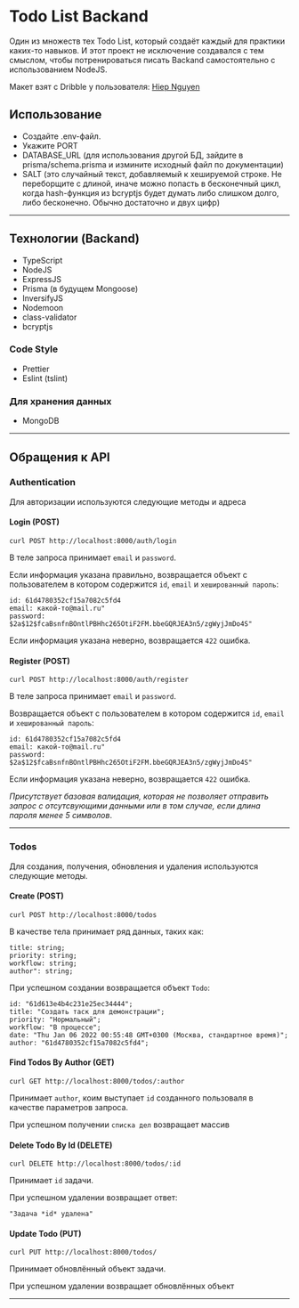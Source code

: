# Todo List Backand

Один из множеств тех Todo List, который создаёт каждый для практики каких-то навыков. И этот проект не исключение создавался с тем смыслом, чтобы потренироваться писать Backand самостоятельно с использованием NodeJS.

Макет взят с Dribble у пользователя: [Hiep Nguyen](https://dribbble.com/hiepnt88)

## Использование

- Создайте .env-файл.
- Укажите PORT
- DATABASE_URL (для использования другой БД, зайдите в prisma/schema.prisma и измините исходный файл по документации)
- SALT (это случайный текст, добавляемый к хешируемой строке. Не переборщите с длиной, иначе можно попасть в бесконечный цикл, когда hash-функция из bcryptjs будет думать либо слишком долго, либо бесконечно. Обычно достаточно и двух цифр)

---

## Технологии (Backand)

- TypeScript
- NodeJS
- ExpressJS
- Prisma (в будущем Mongoose)
- InversifyJS
- Nodemoon
- class-validator
- bcryptjs

### Code Style

- Prettier
- Eslint (tslint)

### Для хранения данных

- MongoDB

---

## Обращения к API

### Authentication

Для авторизации используются следующие методы и адреса

#### Login (POST)

```
curl POST http://localhost:8000/auth/login
```

В теле запроса принимает `email` и `password`.

Если информация указана правильно, возвращается объект с пользователем в котором содержится `id`, `email` и `хешированный пароль`:

```
id: 61d4780352cf15a7082c5fd4
email: какой-то@mail.ru"
password: $2a$12$fcaBsnfnBOntlPBHhc265OtiF2FM.bbeGQRJEA3n5/zgWyjJmDo4S"
```

Если информация указана неверно, возвращается `422` ошибка.

#### Register (POST)

```
curl POST http://localhost:8000/auth/register
```

В теле запроса принимает `email` и `password`.

Возвращается объект с пользователем в котором содержится `id`, `email` и `хешированный пароль`:

```
id: 61d4780352cf15a7082c5fd4
email: какой-то@mail.ru"
password: $2a$12$fcaBsnfnBOntlPBHhc265OtiF2FM.bbeGQRJEA3n5/zgWyjJmDo4S"
```

Если информация указана неверно, возвращается `422` ошибка.

_Присутствует базовая валидация, которая не позволяет отправить запрос с отсутсвующими данными или в том случае, если длина пароля менее 5 символов_.

---

### Todos

Для создания, получения, обновления и удаления используются следующие методы.

#### Create (POST)

```
curl POST http://localhost:8000/todos
```

В качестве тела принимает ряд данных, таких как:

```
title: string;
priority: string;
workflow: string;
author": string;
```

При успешном создании возвращается объект `Todo`:

```
id: "61d613e4b4c231e25ec34444";
title: "Создать таск для демонстрации";
priority: "Нормальный";
workflow: "В процессе";
date: "Thu Jan 06 2022 00:55:48 GMT+0300 (Москва, стандартное время)";
author: "61d4780352cf15a7082c5fd4";
```

#### Find Todos By Author (GET)

```
curl GET http://localhost:8000/todos/:author
```

Принимает `author`, коим выступает `id` созданного пользоваля в качестве параметров запроса.

При успешном получении `списка дел` возвращает массив

#### Delete Todo By Id (DELETE)

```
curl DELETE http://localhost:8000/todos/:id
```

Принимает `id` задачи.

При успешном удалении возвращает ответ:

```
"Задача *id* удалена"
```

#### Update Todo (PUT)

```
curl PUT http://localhost:8000/todos/
```

Принимает обновлённый объект задачи.

При успешном удалении возвращает обновлённых объект

---
